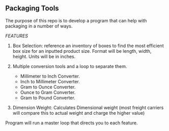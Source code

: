 ## Packaging Tools

The purpose of this repo is to develop a program that can help with packaging in a number of ways.

*FEATURES*
1. Box Selection: reference an inventory of boxes to find the most efficient box size for an inputted product size. Format will be length, width, height. Units will be in inches.

2. Multiple conversion tools and a loop to separate them.
    - Millimeter to Inch Converter.
    - Inch to Millimeter Converter.
    - Gram to Ounce Converter.
    - Ounce to Gram Converter.
    - Gram to Pound Converter.

3. Dimension Weight: Calculates Dimensional weight (most freight carriers will compare this to actual weight and charge the higher value)

Program will run a master loop that directs you to each feature.